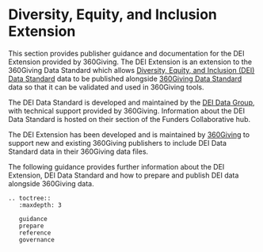 # Diversity, Equity, and Inclusion Extension

This section provides publisher guidance and documentation for the DEI Extension provided by 360Giving. The DEI Extension is an extension to the 360Giving Data Standard which allows [Diversity, Equity, and Inclusion (DEI) Data Standard](https://www.funderscollaborativehub.org.uk/dei-data-standard) data to be published alongside [360Giving Data Standard](https://360giving.org/data-standard) data so that it can be validated and used in 360Giving tools.

The DEI Data Standard is developed and maintained by the [DEI Data Group](https://www.funderscollaborativehub.org.uk/collaborations/dei-data-standard), with technical support provided by 360Giving. Information about the DEI Data Standard is hosted on their section of the Funders Collaborative hub.

The DEI Extension has been developed and is maintained by [360Giving](https://360giving.org/) to support new and existing 360Giving publishers to include DEI Data Standard data in their 360Giving data files.

The following guidance provides further information about the DEI Extension, DEI Data Standard and how to prepare and publish DEI data alongside 360Giving data.

```eval_rst
.. toctree::
   :maxdepth: 3

   guidance
   prepare
   reference
   governance

```
